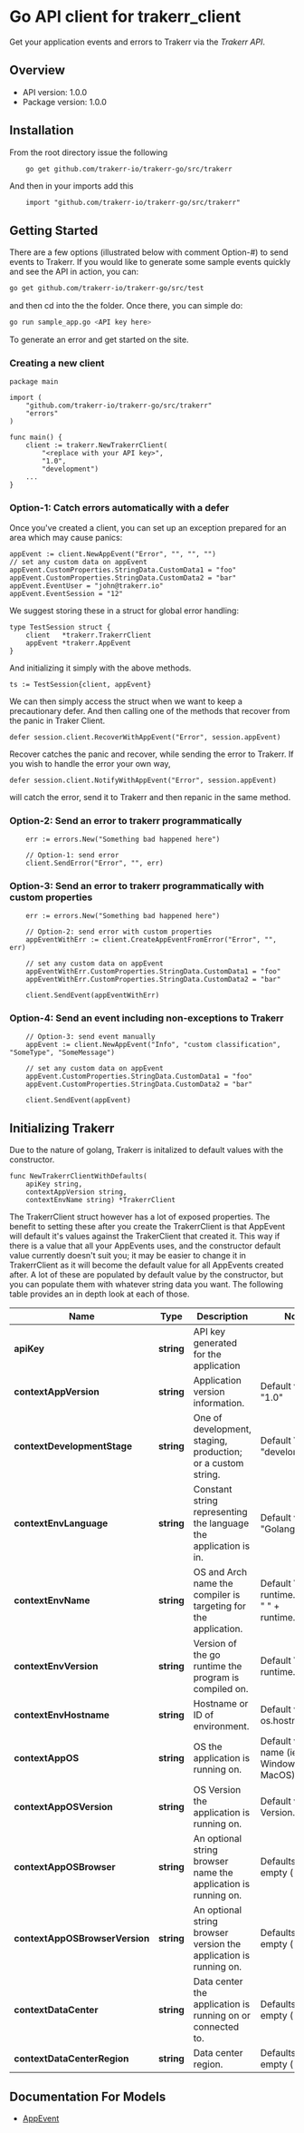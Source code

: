 # Go API client for trakerr_client

Get your application events and errors to Trakerr via the *Trakerr API*.

## Overview
- API version: 1.0.0
- Package version: 1.0.0

## Installation
From the root directory issue the following
```bash
    go get github.com/trakerr-io/trakerr-go/src/trakerr
```

And then in your imports add this

```golang
    import "github.com/trakerr-io/trakerr-go/src/trakerr"

```
## Getting Started

There are a few options (illustrated below with comment Option-#) to send events to Trakerr. If you would like to generate some sample events quickly and see the API in action, you can:

```bash
go get github.com/trakerr-io/trakerr-go/src/test
```
and then cd into the the folder. Once there, you can simple do:

```bash
go run sample_app.go <API key here>
```
To generate an error and get started on the site.

### Creating a new client


```golang
package main

import (
	"github.com/trakerr-io/trakerr-go/src/trakerr"
	"errors"
)

func main() {
	client := trakerr.NewTrakerrClient(
		"<replace with your API key>",
		"1.0",
		"development")
    ...
}
```

### Option-1: Catch errors automatically with a defer
Once you've created a client, you can set up an exception prepared for an area which may cause panics:

```golang
appEvent := client.NewAppEvent("Error", "", "", "")
// set any custom data on appEvent
appEvent.CustomProperties.StringData.CustomData1 = "foo"
appEvent.CustomProperties.StringData.CustomData2 = "bar"
appEvent.EventUser = "john@trakerr.io"
appEvent.EventSession = "12"
```

We suggest storing these in a struct for global error handling:
```golang
type TestSession struct {
	client   *trakerr.TrakerrClient
	appEvent *trakerr.AppEvent
}
```

And initializing it simply with the above methods.

```golang
ts := TestSession{client, appEvent}
```

We can then simply access the struct when we want to keep a precautionary defer. And then calling one of the methods that recover from the panic in Traker Client.

```golang
defer session.client.RecoverWithAppEvent("Error", session.appEvent)
```

Recover catches the panic and recover, while sending the error to Trakerr. If you wish to handle the error your own way,

```golang
defer session.client.NotifyWithAppEvent("Error", session.appEvent)
```

will catch the error, send it to Trakerr and then repanic in the same method.


### Option-2: Send an error to trakerr programmatically
```golang
	err := errors.New("Something bad happened here")

	// Option-1: send error
	client.SendError("Error", "", err)
```

### Option-3: Send an error to trakerr programmatically with custom properties
```golang
	err := errors.New("Something bad happened here")

	// Option-2: send error with custom properties
	appEventWithErr := client.CreateAppEventFromError("Error", "", err)

	// set any custom data on appEvent
	appEventWithErr.CustomProperties.StringData.CustomData1 = "foo"
	appEventWithErr.CustomProperties.StringData.CustomData2 = "bar"

	client.SendEvent(appEventWithErr)
```

### Option-4: Send an event including non-exceptions to Trakerr
```golang
	// Option-3: send event manually
	appEvent := client.NewAppEvent("Info", "custom classification", "SomeType", "SomeMessage")

	// set any custom data on appEvent
	appEvent.CustomProperties.StringData.CustomData1 = "foo"
	appEvent.CustomProperties.StringData.CustomData2 = "bar"

	client.SendEvent(appEvent)
```

## Initializing Trakerr
Due to the nature of golang, Trakerr is initalized to default values with the constructor.
```golang
func NewTrakerrClientWithDefaults(
	apiKey string,
	contextAppVersion string,
	contextEnvName string) *TrakerrClient
```

The TrakerrClient struct however has a lot of exposed properties. The benefit to setting these after you create the TrakerrClient is that AppEvent will default it's values against the TrakerClient that created it. This way if there is a value that all your AppEvents uses, and the constructor default value currently doesn't suit you; it may be easier to change it in TrakerrClient as it will become the default value for all AppEvents created after. A lot of these are populated by default value by the constructor, but you can populate them with whatever string data you want. The following table provides an in depth look at each of those.

Name | Type | Description | Notes
------------ | ------------- | -------------  | -------------
**apiKey** | **string** | API key generated for the application | 
**contextAppVersion** | **string** | Application version information. | Default value: "1.0" 
**contextDevelopmentStage** | **string** | One of development, staging, production; or a custom string. | Default Value: "develoment"
**contextEnvLanguage** | **string** | Constant string representing the language the application is in. | Default value: "Golang"
**contextEnvName** | **string** | OS and Arch name the compiler is targeting for the application. | Default Value: runtime.GOOS + " " + runtime.GOARCH
**contextEnvVersion** | **string** | Version of the go runtime the program is compiled on. | Default Value: runtime.Version()
**contextEnvHostname** | **string** | Hostname or ID of environment. | Default value: os.hostname()
**contextAppOS** | **string** | OS the application is running on. | Default value: OS name (ie. Windows, MacOS).
**contextAppOSVersion** | **string** | OS Version the application is running on. | Default value: OS Version.
**contextAppOSBrowser** | **string** | An optional string browser name the application is running on. | Defaults to empty (`""`)
**contextAppOSBrowserVersion** | **string** | An optional string browser version the application is running on. | Defaults to empty (`""`)
**contextDataCenter** | **string** | Data center the application is running on or connected to. | Defaults to empty (`""`)
**contextDataCenterRegion** | **string** | Data center region. | Defaults to empty (`""`)

## Documentation For Models

 - [AppEvent](https://github.com/trakerr-io/trakerr-go/blob/master/src/trakerr/docs/AppEvent.md)




